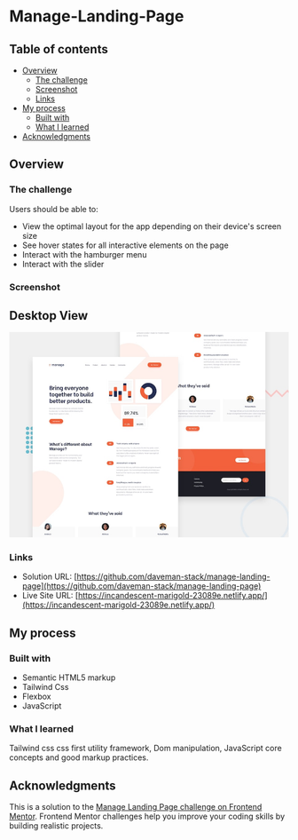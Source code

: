 # Manage-Landing-Page


## Table of contents

- [Overview](#overview)
  - [The challenge](#the-challenge)
  - [Screenshot](#screenshot)
  - [Links](#links)
- [My process](#my-process)
  - [Built with](#built-with)
  - [What I learned](#what-i-learned)
- [Acknowledgments](#acknowledgments)

## Overview

### The challenge

Users should be able to:

- View the optimal layout for the app depending on their device's screen size
- See hover states for all interactive elements on the page
- Interact with the hamburger menu
- Interact with the slider

### Screenshot

## Desktop View

![Desktop View](./desktop-preview.jpg)

### Links

- Solution URL: [https://github.com/daveman-stack/manage-landing-page](https://github.com/daveman-stack/manage-landing-page)
- Live Site URL: [https://incandescent-marigold-23089e.netlify.app/](https://incandescent-marigold-23089e.netlify.app/)

## My process

### Built with

- Semantic HTML5 markup
- Tailwind Css
- Flexbox
- JavaScript

### What I learned

Tailwind css css first utility framework, Dom manipulation, JavaScript core concepts and good markup practices.

## Acknowledgments

This is a solution to the [Manage Landing Page challenge on Frontend Mentor](https://www.frontendmentor.io/solutions/manage-landing-page-PguvbF4wHk). Frontend Mentor challenges help you improve your coding skills by building realistic projects.
